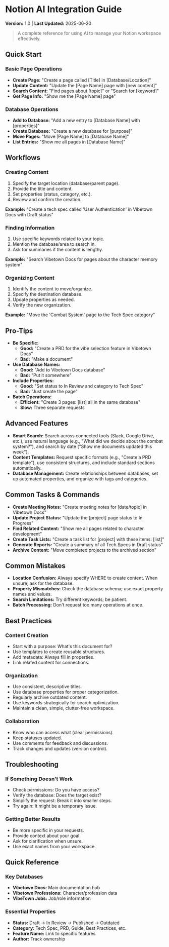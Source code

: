 # Notion AI Integration Guide

**Version:** 1.0 | **Last Updated:** 2025-06-20

> A complete reference for using AI to manage your Notion workspace effectively.

## Quick Start

### Basic Page Operations

- **Create Page:** "Create a page called [Title] in [Database/Location]"
- **Update Content:** "Update the [Page Name] page with [new content]"
- **Search Content:** "Find pages about [topic]" or "Search for [keyword]"
- **Get Page Info:** "Show me the [Page Name] page"

### Database Operations

- **Add to Database:** "Add a new entry to [Database Name] with [properties]"
- **Create Database:** "Create a new database for [purpose]"
- **Move Pages:** "Move [Page Name] to [Database Name]"
- **List Entries:** "Show me all pages in [Database Name]"

## Workflows

### Creating Content

1.  Specify the target location (database/parent page).
2.  Provide the title and content.
3.  Set properties (status, category, etc.).
4.  Review and confirm the creation.

**Example:** "Create a tech spec called 'User Authentication' in Vibetown Docs with Draft status"

### Finding Information

1.  Use specific keywords related to your topic.
2.  Mention the database/area to search in.
3.  Ask for summaries if the content is lengthy.

**Example:** "Search Vibetown Docs for pages about the character memory system"

### Organizing Content

1.  Identify the content to move/organize.
2.  Specify the destination database.
3.  Update properties as needed.
4.  Verify the new organization.

**Example:** "Move the 'Combat System' page to the Tech Spec category"

## Pro-Tips

- **Be Specific:**
    - **Good:** "Create a PRD for the vibe selection feature in Vibetown Docs"
    - **Bad:** "Make a document"
- **Use Database Names:**
    - **Good:** "Add to Vibetown Docs database"
    - **Bad:** "Put it somewhere"
- **Include Properties:**
    - **Good:** "Set status to In Review and category to Tech Spec"
    - **Bad:** "Just create the page"
- **Batch Operations:**
    - **Efficient:** "Create 3 pages: [list] all in the same database"
    - **Slow:** Three separate requests

## Advanced Features

- **Smart Search:** Search across connected tools (Slack, Google Drive, etc.), use natural language (e.g., "What did we decide about the combat system?"), and search by date ("Show me documents updated this week").
- **Content Templates:** Request specific formats (e.g., "Create a PRD template"), use consistent structures, and include standard sections automatically.
- **Database Management:** Create relationships between databases, set up automated properties, and organize with tags and categories.

## Common Tasks & Commands

- **Create Meeting Notes:** "Create meeting notes for [date/topic] in Vibetown Docs"
- **Update Project Status:** "Update the [project] page status to In Progress"
- **Find Related Content:** "Show me all pages related to character development"
- **Create Task Lists:** "Create a task list for [project] with these items: [list]"
- **Generate Reports:** "Create a summary of all Tech Specs in Draft status"
- **Archive Content:** "Move completed projects to the archived section"

## Common Mistakes

- **Location Confusion:** Always specify WHERE to create content. When unsure, ask for the database.
- **Property Mismatches:** Check the database schema; use exact property names and values.
- **Search Limitations:** Try different keywords; be patient.
- **Batch Processing:** Don't request too many operations at once.

## Best Practices

### Content Creation

- Start with a purpose: What's this document for?
- Use templates to create reusable structures.
- Add metadata: Always fill in properties.
- Link related content for connections.

### Organization

- Use consistent, descriptive titles.
- Use database properties for proper categorization.
- Regularly archive outdated content.
- Use keywords strategically for search optimization.
- Maintain a clean, simple, clutter-free workspace.

### Collaboration

- Know who can access what (clear permissions).
- Keep statuses updated.
- Use comments for feedback and discussions.
- Track changes and updates (version control).

## Troubleshooting

### If Something Doesn't Work

- Check permissions: Do you have access?
- Verify the database: Does the target exist?
- Simplify the request: Break it into smaller steps.
- Try again: It might be a temporary issue.

### Getting Better Results

- Be more specific in your requests.
- Provide context about your goal.
- Ask for clarification when unsure.
- Use exact names from your workspace.

## Quick Reference

### Key Databases

- **Vibetown Docs:** Main documentation hub
- **Vibetown Professions:** Character/profession data
- **VibeTown Jobs:** Job/role information

### Essential Properties

- **Status:** Draft → In Review → Published → Outdated
- **Category:** Tech Spec, PRD, Guide, Best Practices, etc.
- **Feature Name:** Link to specific features
- **Author:** Track ownership

